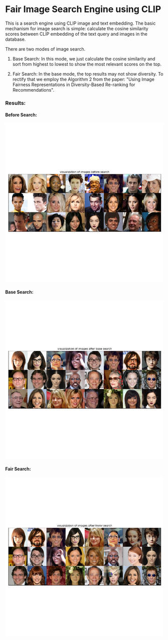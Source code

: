 # Fair Image Search Engine using CLIP


This is a search engine using CLIP image and text embedding. The basic mechanism for image search is simple: calculate the cosine similarity scores between CLIP embedding of the text query and images in the database.

There are two modes of image search.

1. Base Search: In this mode, we just calculate the cosine similarity and sort from highest to lowest to show the most relevant scores on the top.

2. Fair Search: In the base mode, the top results may not show diversity. To rectify that we employ the Algorithm 2 from the paper: "Using Image Fairness Representations in Diversity-Based Re-ranking for Recommendations".


### Results:

#### Before Search:
<div>
   <img  src="https://github.com/Mehrab-Tanjim/fair_search_engine_using_CLIP/blob/master/results/plots/visualization%20of%20images%20before%20search.jpg"> 
</div>

#### Base Search:
<div>
   <img  src="https://github.com/Mehrab-Tanjim/fair_search_engine_using_CLIP/blob/master/results/plots/visualization%20of%20images%20after%20base%20search.jpg"> 
</div>

#### Fair Search:
<div>
   <img  src="https://github.com/Mehrab-Tanjim/fair_search_engine_using_CLIP/blob/master/results/plots/visualization%20of%20images%20after%20fmmr%20search.jpg"> 
</div>
